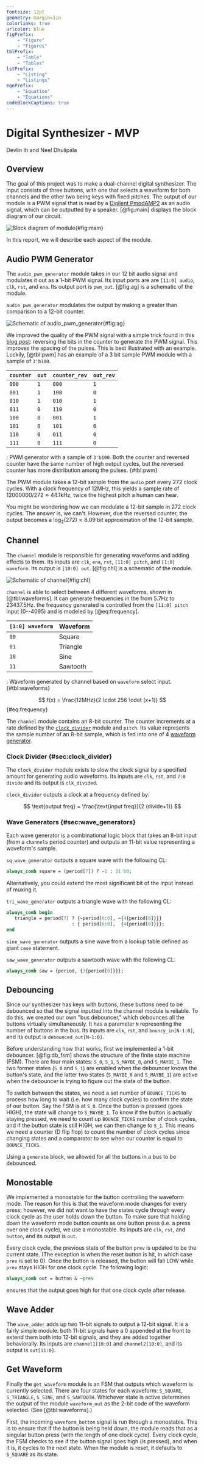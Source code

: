 ```yaml
---
fontsize: 12pt
geometry: margin=1in
colorlinks: true
urlcolor: blue
figPrefix:
    - "Figure"
    - "Figures"
tblPrefix:
    - "Table"
    - "Tables"
lstPrefix:
    - "Listing"
    - "Listings"
eqnPrefix:
    - "Equation"
    - "Equations"
codeBlockCaptions: true
---
```



# Digital Synthesizer - MVP

Devlin Ih and Neel Dhulipala

## Overview

The goal of this project was to make a dual-channel digital synthesizer. The
input consists of three buttons, with one that selects a waveform for both
channels and the other two being keys with fixed pitches. The output of our
module is a PWM signal that is read by a [Digilent
PmodAMP2](https://digilent.com/reference/pmod/pmodamp2/start) as an audio
signal, which can be outputted by a speaker. [@fig:main] displays the block
diagram of our circuit.

![Block diagram of module](./images/main.jpg){#fig:main}

In this report, we will describe each aspect of the module.

## Audio PWM Generator

The `audio_pwm_generator` module takes in our 12 bit audio signal and modulates
it out as a 1-bit PWM signal. Its input ports are are `[11:0] audio`, `clk`,
`rst`, and `ena`. Its output port is `pwm_out`. [@fig:ag] is a schematic of the
module.

`audio_pwm_generator` modulates the output by making a greater than comparison
to a 12-bit counter.

![Schematic of `audio_pwm_generator`](./images/audio_gen.jpg){#fig:ag}

We improved the quality of the PWM signal with a simple trick found in this
[blog post](https://zipcpu.com/dsp/2017/09/04/pwm-reinvention.html): reversing
the bits in the counter to generate the PWM signal. This improves the spacing
of the pulses. This is best illustrated with an example. Luckily, [@tbl:pwm]
has an example of a 3 bit sample PWM module with a sample of `3'b100`.

| `counter` | `out` | `counter_rev` | `out_rev` |
|-----------|-------|---------------|-----------|
| `000`     | `1`   | `000`         | `1`       |
| `001`     | `1`   | `100`         | `0`       |
| `010`     | `1`   | `010`         | `1`       |
| `011`     | `0`   | `110`         | `0`       |
| `100`     | `0`   | `001`         | `1`       |
| `101`     | `0`   | `101`         | `0`       |
| `110`     | `0`   | `011`         | `0`       |
| `111`     | `0`   | `111`         | `0`       |

: PWM generator with a sample of `3'b100`. Both the counter and
  reversed counter have the same number of high output cycles, but the reversed
  counter has more distribution among the pulses. {#tbl:pwm}

The PWM module takes a 12-bit sample from the `audio` port every 272 clock
cycles. With a clock frequency of 12MHz, this yields a sample rate of
$12000000/272 \approx 44.1\text{kHz}$, twice the highest pitch a human can hear.

You might be wondering how we can modulate a 12-bit sample in 272 clock cycles.
The answer is, we can't. However, due the reversed counter, the output becomes
a $\log_2(272) \approx 8.09$ bit approximation of the 12-bit sample.

## Channel

The `channel` module is responsible for generating waveforms and adding effects
to them. Its inputs are `clk`, `ena`, `rst`, `[11:0] pitch`, and `[1:0]
waveform`. Its output is `[10:0] out`. [@fig:chl] is a schematic 
of the module.

![Schematic of `channel`](./images/channel.jpg){#fig:chl}

`channel` is able to select between 4 different waveforms, shown in
[@tbl:waveforms]. It can generate frequencies in the from 5.7Hz to 23437.5Hz.
the frequency generated is controlled from the `[11:0] pitch` input (0--4095)
and is modeled by [@eq:frequency].

| `[1:0] waveform` | Waveform |
|------------------|----------|
| `00`             | Square   |
| `01`             | Triangle |
| `10`             | Sine     |
| `11`             | Sawtooth |

: Waveform generated by channel based on `waveform` select input.
  {#tbl:waveforms}

$$ f(x) = \frac{12MHz}{2 \cdot 256 \cdot (x+1)} $$ {#eq:frequency}

The `channel` module contains an 8-bit counter. The counter increments at a
rate defined by the [`clock_divider`]({#sec:clock_divider}) module and `pitch`.
Its value represents the sample number of an 8-bit sample, which is fed into
one of 4 [waveform generator]({#sec:wave_generators}).

### Clock Divider {#sec:clock_divider}

The `clock_divider` module exists to slow the clock signal by a specified
amount for generating audio waveforms. Its inputs are `clk`, `rst`, and `7:0
divide` and its output is `clk_divided`.

`clock_divider` outputs a clock at a frequency defined by:

$$ \text{output freq} = \frac{\text{input freq}}{2 (divide+1)} $$

### Wave Generators {#sec:wave_generators}

Each wave generator is a combinational logic block that takes an 8-bit input
(from a `channel`s period counter) and outputs an 11-bit value representing a
waveform's sample.

`sq_wave_generator` outputs a square wave with the following CL:

```systemverilog
always_comb square = (period[7]) ? -1 : 11'b0;
```

Alternatively, you could extend the most significant bit of the input instead
of muxing it.

`tri_wave_generator` outputs a triangle wave with the following CL:

```systemverilog
always_comb begin
   triangle = period[7] ? {~period[6:0], ~{4{period[0]}}}
                        : { period[6:0],  {4{period[0]}}};
end
```

`sine_wave_generator` outputs a sine wave from a lookup table defined as giant
`case` statement.

`saw_wave_generator` outputs a sawtooth wave with the following CL:

```systemverilog
always_comb saw = {period, {3{period[0]}}};
```

## Debouncing

Since our synthesizer has keys with buttons, these buttons need to be debounced 
so that the signal inputted into the channel module is reliable.
To do this, we created our own "bus debouncer," which debounces all the buttons 
virtually simultaneously. It has a parameter `N` representing the number of buttons 
in the bus.
Its inputs are `clk`, `rst`, and `bouncy_in[N-1:0]`, and 
its output is `debounced_out[N-1:0]`.

Before understanding how that works, first we implemented a 1-bit debouncer.
[@fig:db_fsm] shows the structure of the finite state machine (FSM). There are
four main states: `S_0`, `S_1`, `S_MAYBE_0`, and `S_MAYBE_1`. The two former
states (`S_0` and `S_1`) are enabled when the debouncer knows the button's
state, and the latter two states (`S_MAYBE_0` and `S_MAYBE_1`) are active when
the debouncer is trying to figure out the state of the button.

To switch between the states, we need a set number of `BOUNCE_TICKS` to process 
how long to wait (i.e. how many clock cycles) to confirm the state of our button. 
Say the FSM is at `S_0`. Once the button is pressed (goes HIGH), the state will 
change to `S_MAYBE_1`. To know if the button is actually staying pressed, we 
need to count up `BOUNCE_TICKS` number of clock cycles, and if the button state 
is still HIGH, we can then change to `S_1`. This means we need a counter (D flip 
flop) to count the number of clock cycles since changing states and a comparator 
to see when our counter is equal to `BOUNCE_TICKS`.

Using a `generate` block, we allowed for all the buttons in a bus to be debounced.

## Monostable

We implemented a monostable for the button controlling the waveform mode. The 
reason for this is that the waveform mode changes for every press; however, we 
did not want to have the states cycle through every clock cycle as the user 
holds down the button. To make sure that holding down the waveform mode button 
counts as one button press (i.e. a press over one clock cycle), we use a 
monostable.
Its inputs are `clk`, `rst`, and `button`, and its output is `out`.

Every clock cycle, the previous state of the button `prev` is updated to be 
the current state. (The exception is when the reset button is hit, in which 
case `prev` is set to 0). Once the button is released, the button will fall 
LOW while `prev` stays HIGH for one clock cycle. The following logic:

```systemverilog
always_comb out = button & ~prev
```

ensures that the output goes high for that one clock cycle after release.

## Wave Adder

The `wave_adder` adds up two 11-bit signals to output a 12-bit signal. 
It is a fairly simple module: both 11-bit signals have a 0 appended 
at the front to extend them both into 12-bit signals, and they are 
added together behaviorally. Its inputs are `channel1[10:0]` and 
`channel2[10:0]`, and its output is `out[11:0]`.

## Get Waveform

Finally the `get_waveform` module is an FSM that outputs which waveform is 
currently selected. There are four states for each waveform: `S_SQUARE`, `S_TRIANGLE`, 
`S_SINE`, and `S_SAWTOOTH`. Whichever state is active determines the output of 
the module `waveform_out` as the 2-bit code of the waveform selected. 
(See [@tbl:waveforms].)

First, the incoming `waveform_button` signal is run through a monostable. This is to 
ensure that if the button is being held down, the module reads that as a singular 
button press (with the length of one clock cycle). Every clock cycle, the FSM checks 
to see if the button signal goes high (is pressed), and when it is, it cycles to the 
next state. When the module is reset, it defaults to `S_SQUARE` as its state.
